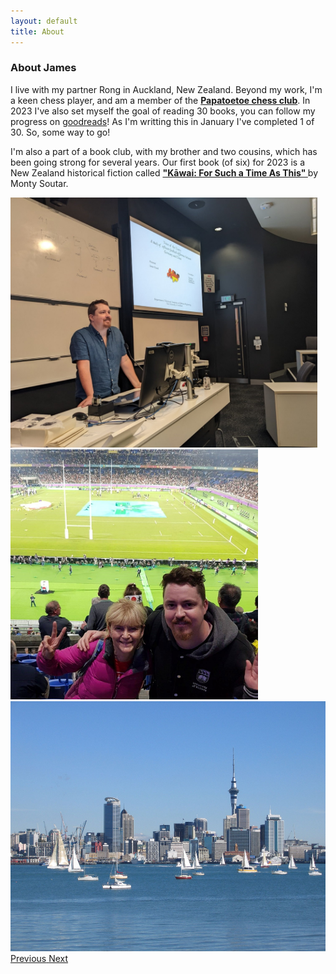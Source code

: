 ```yaml
---
layout: default
title: About
---
```

<!-- style="font-weight:bold" -->
<h3 class="mb-3">About James</h3>



<div class="container-fluid">
  <div class="row mb-4">
    <div class="col-sm-6 ">
    I live with my partner Rong in Auckland, New Zealand. Beyond my work, I'm a keen chess player, and am a member of the <b><a href="https://papatoetoechessclub.org.nz/">Papatoetoe chess club</a></b>. In 2023 I've also set myself the goal of reading 30 books, you can follow my progress on <a href="https://www.goodreads.com/user_challenges/40883878"> goodreads</a>! As I'm writting this in January I've completed 1 of 30. So, some way to go!

I'm also a part of a book club, with my brother and two cousins, which has been going strong for several years. Our first book (of six) for 2023 is a New Zealand historical fiction called <a href="https://www.goodreads.com/book/show/75564756-k-wai"><b>"Kāwai: For Such a Time As This" </b></a> by Monty Soutar. 
    </div>
    </div>

  <div class="col-sm-6 ">
 
 <div id="carouselExampleControls" class="carousel slide" data-ride="carousel">
  <div class="carousel-inner">
    <div class="carousel-item active">
      <img class="d-block w-30" src="imgs\profile_lecture.jpg" style="height:400px !important;" alt="First slide">
    </div>
    <div class="carousel-item">
      <img class="d-block w-30" src="imgs\profile_rugby.jpg" style="height:400px !important;" alt="Second slide">
    </div>
    <div class="carousel-item">
      <img class="d-block w-30" src="imgs\profile_auckland.jpg" style="height:400px !important;" alt="Third slide">
    </div>
  </div>
  <a class="carousel-control-prev" href="#carouselExampleControls" role="button" data-slide="prev">
    <span class="carousel-control-prev-icon" aria-hidden="true"></span>
    <span class="sr-only">Previous</span>
  </a>
  <a class="carousel-control-next" href="#carouselExampleControls" role="button" data-slide="next">
    <span class="carousel-control-next-icon" aria-hidden="true"></span>
    <span class="sr-only">Next</span>
  </a>
</div>

  </div>
</div>

